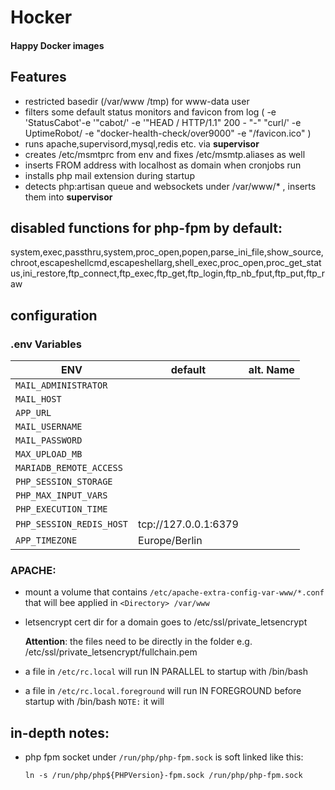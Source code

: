 Hocker
=====
#### Happy Docker images

## Features
* restricted basedir (/var/www /tmp) for www-data user
* filters some default status monitors and favicon from log ( -e 'StatusCabot'-e '"cabot/' -e '"HEAD / HTTP/1.1" 200 - "-" "curl/' -e UptimeRobot/ -e "docker-health-check/over9000" -e "/favicon.ico" )
* runs apache,supervisord,mysql,redis etc. via **supervisor**
* creates /etc/msmtprc from env and fixes /etc/msmtp.aliases as well
* inserts FROM address with localhost as domain when cronjobs run
* installs php mail extension during startup
* detects php:artisan queue and websockets under /var/www/* , inserts them into **supervisor**

## disabled functions for php-fpm by default:
system,exec,passthru,system,proc_open,popen,parse_ini_file,show_source,chroot,escapeshellcmd,escapeshellarg,shell_exec,proc_open,proc_get_status,ini_restore,ftp_connect,ftp_exec,ftp_get,ftp_login,ftp_nb_fput,ftp_put,ftp_raw

## configuration

### .env Variables

| ENV | default | alt. Name |
|---|---|---|
| `MAIL_ADMINISTRATOR`  | | |
| `MAIL_HOST` | | |
| `APP_URL` | | |
| `MAIL_USERNAME` | | |
| `MAIL_PASSWORD` | | |
| `MAX_UPLOAD_MB` | | |
| `MARIADB_REMOTE_ACCESS` | | |
| `PHP_SESSION_STORAGE` | | |
| `PHP_MAX_INPUT_VARS` | | |
| `PHP_EXECUTION_TIME` | | |
| `PHP_SESSION_REDIS_HOST` | tcp://127.0.0.1:6379 |  |
|  `APP_TIMEZONE`          | Europe/Berlin        | |
### APACHE:

*  mount a volume that contains `/etc/apache-extra-config-var-www/*.conf` that will bee applied in `<Directory> /var/www`

* letsencrypt cert dir for a domain goes to /etc/ssl/private_letsencrypt

  **Attention**: the files need to be directly in the folder e.g. /etc/ssl/private_letsencrypt/fullchain.pem

* a file in `/etc/rc.local` will run IN PARALLEL to startup with /bin/bash
* a file in `/etc/rc.local.foreground` will run IN FOREGROUND before startup with /bin/bash
  `NOTE:` it will  


## in-depth notes:
* php fpm socket under `/run/php/php-fpm.sock` is soft linked like this:

  `ln -s /run/php/php${PHPVersion}-fpm.sock /run/php/php-fpm.sock`
